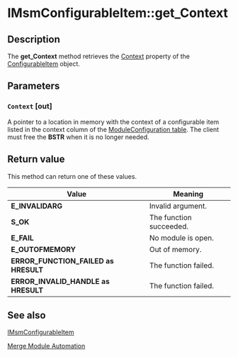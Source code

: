 # IMsmConfigurableItem::get_Context

## Description

The
**get_Context** method retrieves the
[Context](https://learn.microsoft.com/windows/desktop/Msi/configurableitem-context) property of the
[ConfigurableItem](https://learn.microsoft.com/windows/desktop/Msi/configurableitem-object) object.

## Parameters

### `Context` [out]

A pointer to a location in memory with the context of a configurable item listed in the context column of the
[ModuleConfiguration table](https://learn.microsoft.com/windows/desktop/Msi/moduleconfiguration-table). The client must free the **BSTR** when it is no longer needed.

## Return value

This method can return one of these values.

| Value | Meaning |
| --- | --- |
| **E_INVALIDARG** | Invalid argument. |
| **S_OK** | The function succeeded. |
| **E_FAIL** | No module is open. |
| **E_OUTOFMEMORY** | Out of memory. |
| **ERROR_FUNCTION_FAILED as HRESULT** | The function failed. |
| **ERROR_INVALID_HANDLE as HRESULT** | The function failed. |

## See also

[IMsmConfigurableItem](https://learn.microsoft.com/windows/desktop/api/mergemod/nn-mergemod-imsmconfigurableitem)

[Merge Module Automation](https://learn.microsoft.com/windows/desktop/Msi/merge-module-automation)